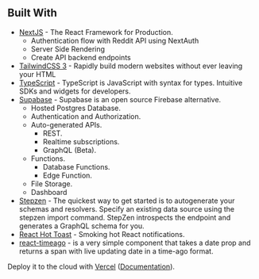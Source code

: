 ## Built With

- [NextJS](https://nextjs.org/) - The React Framework
  for Production.
  - Authentication flow with Reddit API using NextAuth
  - Server Side Rendering
  - Create API backend endpoints
- [TailwindCSS 3](https://tailwindcss.com/) - Rapidly build modern websites without ever leaving your HTML
- [TypeScript](https://www.typescriptlang.org/) - TypeScript is JavaScript with syntax for types.
  Intuitive SDKs and widgets for developers.
- [Supabase](https://www.supabase.com/) - Supabase is an open source Firebase alternative.
  - Hosted Postgres Database. 
  - Authentication and Authorization. 
  - Auto-generated APIs.
    - REST. 
    - Realtime subscriptions. 
    - GraphQL (Beta). 
  - Functions.
    - Database Functions. 
    - Edge Function. 
  - File Storage. 
  - Dashboard
- [Stepzen](https://www.stepzen.com/) - The quickest way to get started is to autogenerate your schemas and resolvers. Specify an existing data source using the stepzen import command. StepZen introspects the endpoint and generates a GraphQL schema for you.
- [React Hot Toast](https://react-hot-toast.com/) - Smoking hot React notifications.
- [react-timeago](https://www.npmjs.com/package/react-timeago) - is a very simple component that takes a date prop and returns a span with live updating date in a time-ago format.
  <br>

Deploy it to the cloud with [Vercel](https://vercel.com/new?utm_source=github&utm_medium=readme&utm_campaign=next-example) ([Documentation](https://nextjs.org/docs/deployment)).
